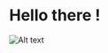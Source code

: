 # Hello there !

![Alt text](https://external-content.duckduckgo.com/iu/?u=https%3A%2F%2Fmobimg.b-cdn.net%2Fpic%2Fv2%2Fgallery%2Fpreview%2Fpejzazh-priroda-49655.jpg&f=1&nofb=1)
